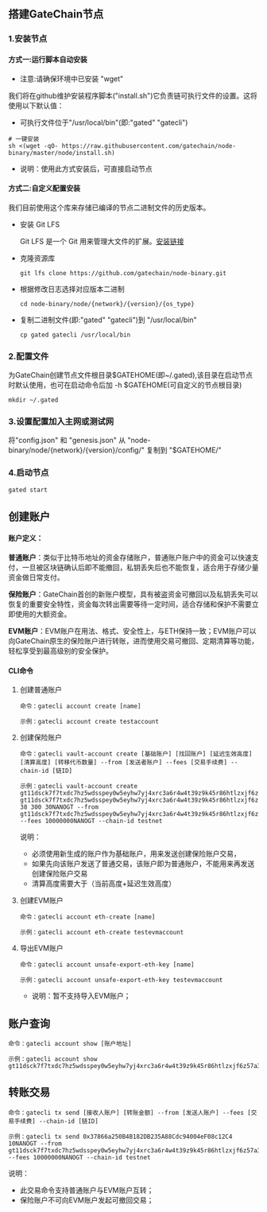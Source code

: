 
## 搭建GateChain节点

### 1.安装节点

#### 方式一:运行脚本自动安装

* 注意:请确保环境中已安装 "wget"
  
我们将在github维护安装程序脚本("install.sh")它负责链可执行文件的设置。这将使用以下默认值：

* 可执行文件位于"/usr/local/bin"(即:"gated" "gatecli")

```
# 一键安装 
sh <(wget -qO- https://raw.githubusercontent.com/gatechain/node-binary/master/node/install.sh)
```

* 说明：使用此方式安装后，可直接启动节点

#### 方式二:自定义配置安装

我们目前使用这个库来存储已编译的节点二进制文件的历史版本。

* 安装 Git LFS

  Git LFS 是一个 Git 用来管理大文件的扩展。<a href="https://git-lfs.github.com/" target="_blank">安装链接</a>

* 克隆资源库
	
	```
	git lfs clone https://github.com/gatechain/node-binary.git
	```
* 根据修改日志选择对应版本二进制

	```
	cd node-binary/node/{network}/{version}/{os_type}
	```
* 复制二进制文件(即:"gated" "gatecli")到 "/usr/local/bin"
	
	```
	cp gated gatecli /usr/local/bin
	```


### 2.配置文件 

为GateChain创建节点文件根目录$GATEHOME(即~/.gated),该目录在启动节点时默认使用，也可在启动命令后加 -h $GATEHOME(可自定义的节点根目录)

```
mkdir ~/.gated
```


### 3.设置配置加入主网或测试网

将"config.json"  和 "genesis.json" 从 "node-binary/node/{network}/{version}/config/" 复制到 "$GATEHOME/"


### 4.启动节点

```bash
gated start
```


## 创建账户

#### 账户定义：

**普通账户**：类似于比特币地址的资金存储账户，普通账户账户中的资金可以快速支付，一旦被区块链确认后即不能撤回，私钥丢失后也不能恢复，适合用于存储少量资金做日常支付。

**保险账户**：GateChain首创的新账户模型，具有被盗资金可撤回以及私钥丢失可以恢复的重要安全特性，资金每次转出需要等待一定时间，适合存储和保护不需要立即使用的大额资金。

**EVM账户**：EVM账户在用法、格式、安全性上，与ETH保持一致；EVM账户可以向GateChain原生的保险账户进行转账，进而使用交易可撤回、定期清算等功能，轻松享受到最高级别的安全保护。


#### CLI命令

1. 创建普通账户
	
	```
	命令：gatecli account create [name]
	
	示例：gatecli account create testaccount
	
	```
2. 创建保险账户
	
	```
	命令：gatecli vault-account create [基础账户] [找回账户] [延迟生效高度] [清算高度] [转移代币数量] --from [发送者账户] --fees [交易手续费] --chain-id [链ID]
	
	示例：gatecli vault-account create gt11dsck7f7txdc7hz5wdsspey0w5eyhw7yj4xrc3a6r4w4t39z9k45r86htlzxjf6z57an2r7 gt11dsck7f7txdc7hz5wdsspey0w5eyhw7yj4xrc3a6r4w4t39z9k45r86htlzxjf6z57a3457 38 300 30NANOGT --from gt11dsck7f7txdc7hz5wdsspey0w5eyhw7yj4xrc3a6r4w4t39z9k45r86htlzxjf6z57a3457 --fees 10000000NANOGT --chain-id testnet
	
	```
	说明：

	* 必须使用新生成的账户作为基础账户，用来发送创建保险账户交易，
	* 如果先向该账户发送了普通交易，该账户即为普通账户，不能用来再发送创建保险账户交易
	* 清算高度需要大于（当前高度+延迟生效高度）

3. 创建EVM账户

	```
	命令：gatecli account eth-create [name]
	
	示例：gatecli account eth-create testevmaccount
	
	```

4. 导出EVM账户

	```
	命令：gatecli account unsafe-export-eth-key [name]
	
	示例：gatecli account unsafe-export-eth-key testevmaccount
	
	```

	* 说明：暂不支持导入EVM账户；


## 账户查询

```
命令：gatecli account show [账户地址]

示例：gatecli account show gt11dsck7f7txdc7hz5wdsspey0w5eyhw7yj4xrc3a6r4w4t39z9k45r86htlzxjf6z57a3457

```

## 转账交易

```
命令：gatecli tx send [接收人账户] [转账金额] --from [发送人账户] --fees [交易手续费] --chain-id [链ID]

示例：gatecli tx send 0x37866a250B4B182DB235A88Cdc94004eF08c12C4 10NANOGT --from gt11dsck7f7txdc7hz5wdsspey0w5eyhw7yj4xrc3a6r4w4t39z9k45r86htlzxjf6z57a3457 --fees 10000000NANOGT --chain-id testnet

```

说明：

* 此交易命令支持普通账户与EVM账户互转；
* 保险账户不可向EVM账户发起可撤回交易；




